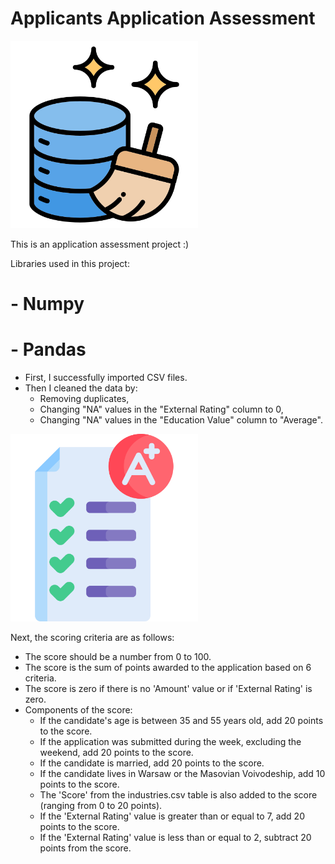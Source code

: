 # Applicants Application Assessment

<img src="https://github.com/jakubkoszewnik/jakubkoszewnik/blob/main/data-cleaning.png" width="300">

This is an application assessment project :)

Libraries used in this project:
# - Numpy
# - Pandas

* First, I successfully imported CSV files.
* Then I cleaned the data by:
  - Removing duplicates,
  - Changing "NA" values in the "External Rating" column to 0,
  - Changing "NA" values in the "Education Value" column to "Average".

<img src="https://github.com/jakubkoszewnik/jakubkoszewnik/blob/main/score.png" width="300">

Next, the scoring criteria are as follows:
- The score should be a number from 0 to 100.
- The score is the sum of points awarded to the application based on 6 criteria.
- The score is zero if there is no 'Amount' value or if 'External Rating' is zero.
- Components of the score:
  - If the candidate's age is between 35 and 55 years old, add 20 points to the score.
  - If the application was submitted during the week, excluding the weekend, add 20 points to the score.
  - If the candidate is married, add 20 points to the score.
  - If the candidate lives in Warsaw or the Masovian Voivodeship, add 10 points to the score.
  - The 'Score' from the industries.csv table is also added to the score (ranging from 0 to 20 points).
  - If the 'External Rating' value is greater than or equal to 7, add 20 points to the score.
  - If the 'External Rating' value is less than or equal to 2, subtract 20 points from the score.

